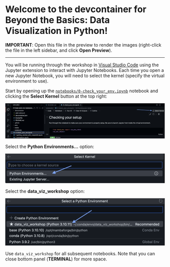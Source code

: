 # Welcome to the devcontainer for Beyond the Basics: Data Visualization in Python!

**IMPORTANT**: Open this file in the preview to render the images (right-click the file in the left sidebar, and click **Open Preview**).

---

You will be running through the workshop in [Visual Studio Code](https://code.visualstudio.com/) using the Jupyter extension to interact with Jupyter Notebooks. Each time you open a new Jupyter Notebook, you will need to select the kernel (specify the virtual environment to use).

Start by opening up the [`notebooks/0-check_your_env.ipynb`](../notebooks/0-check_your_env.ipynb) notebook and clicking the **Select Kernel** button at the top right:

<img width="1000px" src="../media/devcontainer-select-kernel.png" alt="selecting a kernel">

Select the **Python Environments...** option:

<img width="600px" src="../media/devcontainer-python-environments-select.png" alt="initial options in select kernel menu">

Select the **data_viz_workshop** option:

<img width="600px" src="../media/devcontainer-conda-env-select.png" alt="selecting a virtual environment">

Use `data_viz_workshop` for all subsequent notebooks. Note that you can close bottom panel (**TERMINAL**) for more space.
